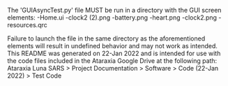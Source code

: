 The 'GUIAsyncTest.py' file MUST be run in a directory with the GUI screen elements:
-Home.ui
-clock2 (2).png
-battery.png
-heart.png
-clock2.png
-resources.qrc

Failure to launch the file in the same directory as the aforementioned elements will result in undefined behavior
	and may not work as intended.  This README was generated on 22-Jan 2022 and is intended for use
	with the code files included in the Ataraxia Google Drive at the following path:
	Ataraxia Luna SARS > Project Documentation > Software > Code (22-Jan 2022) > Test Code